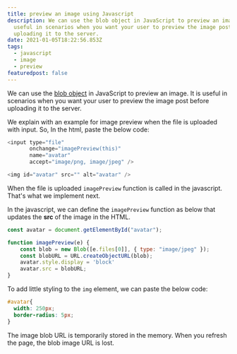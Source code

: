 ```yaml
---
title: preview an image using Javascript
description: We can use the blob object in JavaScript to preview an image. It is
  useful in scenarios when you want your user to preview the image post before
  uploading it to the server.
date: 2021-01-05T18:22:56.853Z
tags:
  - javascript
  - image
  - preview
featuredpost: false
---
```

We can use the [blob object](https://taimoorsattar.dev/blogs/javascript-blob) in JavaScript to preview an image. It is useful in scenarios when you want your user to preview the image post before uploading it to the server.

We explain with an example for image preview when the file is uploaded with input. So, In the html, paste the below code:

```javascript
<input type="file"
       onchange="imagePreview(this)"
       name="avatar"
       accept="image/png, image/jpeg" />

<img id="avatar" src="" alt="avatar" />
```

When the file is uploaded `imagePreview` function is called in the javascript. That's what we implement next.

In the javascript, we can define the `imagePreview` function as below that updates the **src** of the image in the HTML.


```javascript
const avatar = document.getElementById("avatar");

function imagePreview(e) {
	const blob = new Blob([e.files[0]], { type: "image/jpeg" });
	const blobURL = URL.createObjectURL(blob);
	avatar.style.display = 'block'
	avatar.src = blobURL;
}
```

To add little styling to the `img` element, we can paste the below code:

```css
#avatar{
  width: 250px;
  border-radius: 5px;
}
```

The image blob URL is temporarily stored in the memory. When you refresh the page, the blob image URL is lost.